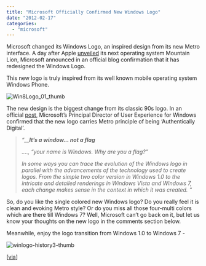 ```yaml
---
title: "Microsoft Officially Confirmed New Windows Logo"
date: "2012-02-17"
categories: 
  - "microsoft"
---
```


Microsoft changed its Windows Logo, an inspired design from its new Metro interface. A day after Apple [unveiled](http://www.cosmogeek.info/2012/02/apple-unveils-os-x-108-mountain-lion.html) its next operating system Mountain Lion, Microsoft announced in an official blog confirmation that it has redesigned the Windows Logo.

This new logo is truly inspired from its well known mobile operating system Windows Phone.

![Win8Logo_01_thumb](images/6201.Win8Logo_5F00_01_5F00_thumb_5F00_23669D8A.jpg)

The new design is the biggest change from its classic 90s logo. In an official [post](http://windowsteamblog.com/windows/b/bloggingwindows/archive/2012/02/17/redesigning-the-windows-logo.aspx), Microsoft’s Principal Director of User Experience for Windows confirmed that the new logo carries Metro principle of being ‘Authentically Digital’.

> _“__**It’s a window… not a flag**_
> 
> _…., “your name is Windows. Why are you a flag?”_
> 
> _In some ways you can trace the evolution of the Windows logo in parallel with the advancements of the technology used to create logos. From the simple two color version in Windows 1.0 to the intricate and detailed renderings in Windows Vista and Windows 7, each change makes sense in the context in which it was created. “_

So, do you like the single colored new Windows logo? Do you really feel it is clean and evoking Metro style? Or do you miss all those four-multi colors which are there till Windows 7? Well, Microsoft can’t go back on it, but let us know your thoughts on the new logo in the comments section below.

Meanwhile, enjoy the logo transition from Windows 1.0 to Windows 7 -

![winlogo-history3-thumb](images/2133.winlogo_2D00_history3_2D00_thumb_5F00_thumb_5F00_40E94EDB.jpg)

\[[via](http://windowsteamblog.com/windows/b/bloggingwindows/archive/2012/02/17/redesigning-the-windows-logo.aspx)\]
